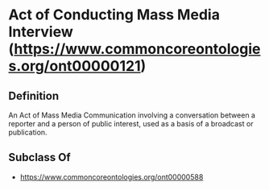 # Act of Conducting Mass Media Interview (https://www.commoncoreontologies.org/ont00000121)

## Definition
An Act of Mass Media Communication involving a conversation between a reporter and a person of public interest, used as a basis of a broadcast or publication.

## Subclass Of
- https://www.commoncoreontologies.org/ont00000588


